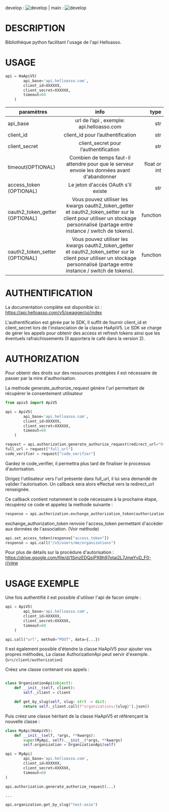 develop : ![develop](https://github.com/HelloAsso/HaApiV5/actions/workflows/test_pipeline.yml/badge.svg?branch=develop)  |  main : ![develop](https://github.com/HelloAsso/HaApiV5/actions/workflows/test_pipeline.yml/badge.svg?branch=main)

# DESCRIPTION
Bibliothèque python facilitant l'usage de l'api Helloasso.


# USAGE
```python
api = HaApiV5(
        api_base='api.helloasso.com',
        client_id=XXXXXX,
        client_secret=XXXXXX,
        timeout=60
    )
```
|paramètres  											|  info | type |
| ----------------------------------------------------- |:-------------:| -----:|
|	api_base											|	url de l’api , exemple: api.helloasso.com	|	str	|
|	client_id											|	client_id pour l’authentification				|	str	|
|	client_secret										|	client_secret pour l’authentification			|	str	|
|	timeout(OPTIONAL)									|	Combien de temps faut-il attendre pour que le serveur envoie les données avant d'abandonner	|	float or int	|
|	access_token (OPTIONAL)								|	Le jeton d'accès OAuth s'il existe	|	str	|
|	oauth2_token_getter (OPTIONAL)	                    |	Vous pouvez utiliser les kwargs oauth2_token_getter et oauth2_token_setter sur le client pour utiliser un stockage personnalisé (partage entre instance / switch de tokens).	|	function	|
|	oauth2_token_setter (OPTIONAL)	                    |	Vous pouvez utiliser les kwargs oauth2_token_getter et oauth2_token_setter sur le client pour utiliser un stockage personnalisé (partage entre instance / switch de tokens).	|	function	|



# AUTHENTIFICATION

La documentation complète est disponible ici : https://api.helloasso.com/v5/swagger/ui/index

L'authentification est gérée par le SDK, Il suffit de fournir client_id et client_secret lors de 
l'instanciation de la classe HaApiV5. Le SDK se charge de gérer les appels pour obtenir des 
access et refresh tokens ainsi que les éventuels rafraichissements (Il apportera le café dans la version 2).

# AUTHORIZATION

Pour obtenir des droits sur des ressources protégées il est nécessaire de passer par la mire d'authorisation.

La methode generate_authorize_request génère l'url permettant de récupérer le consentement utilisateur

```python
from apiv5 import ApiV5

api = ApiV5(
        api_base='api.helloasso.com',
        client_id=XXXXXX,
        client_secret=XXXXXX,
        timeout=60
    )

request = api.authorization.generate_authorize_request(redirect_url="https://url.de.callback/callback", state="123")
full_url = request["full_url"]
code_verifier = request["code_verifier"]
```

Gardez le code_verifier, il permettra plus tard de finaliser le processus d'autorisation.

Dirigez l'utilisateur vers l'url présente dans full_url, il lui sera demandé de valider l'autorisation.
Un callback sera alors effectué vers la redirect_url renseignée.

Ce callback contient notamment le code nécessaire à la prochaine étape, récupérez ce code et appelez la methode suivante :

```python
response = api.authorization.exchange_authorization_token(authorization_code, "https://url.de.callback/callback", code_verifier)
```

exchange_authorization_token renvoie l'access_token permettant d'accèder aux données de l'association. (Voir méthode)

```python
api.set_access_token(response["access_token"])
response = api.call("/v5/users/me/organizations")
```

Pour plus de détails sur la procédure d'autorisation : https://drive.google.com/file/d/1SmzEDQsiPX6h97otai2L7JmeYvD_F0-r/view


# USAGE EXEMPLE

Une fois authentifié il est possible d'utiliser l'api de facon simple :

```python
api = ApiV5(
        api_base='api.helloasso.com',
        client_id=XXXXXX,
        client_secret=XXXXXX,
        timeout=60
    )

api.call("url", method="POST", data={...})
```

Il est également possible d'étendre la classe HaApiV5 pour ajouter vos propres méthodes, 
La classe AuthorizationApi peut servir d'exemple. (`src/client/authorization`)

Créez une classe contenant vos appels :

```python

class OrganizationApi(object):
    def __init__(self, client):
        self._client = client

    def get_by_slug(self, slug: str) -> dict:
        return self._client.call(f"organizations/{slug}").json()
```

Puis créez une classe héritant de la classe HaApiV5 et référençant la nouvelle classe :

```python
class MyApi(HaApiV5):
    def __init__(self, *args, **kwargs):
        super(MyApi, self).__init__(*args, **kwargs)
        self.organization = OrganizationApi(self)

api = MyApi(
        api_base='api.helloasso.com',
        client_id=XXXXXX,
        client_secret=XXXXXX,
        timeout=60
)

api.authorization.generate_authorize_request(...)

...

api.organization.get_by_slug("test-asso")
```